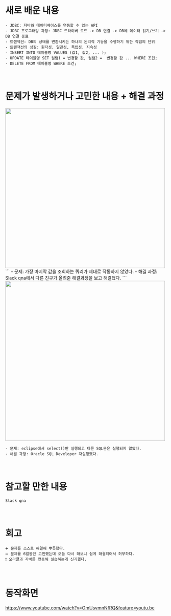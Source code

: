 # 새로 배운 내용
```
- JDBC: 자바와 데이터베이스를 연동할 수 있는 API
- JDBC 프로그래밍 과정: JDBC 드라이버 로드 -> DB 연결 -> DB에 데이터 읽기/쓰기 -> DB 연결 종료
- 트랜잭션: DB의 상태를 변환시키는 하나의 논리적 기능을 수행하기 위한 작업의 단위
- 트랜잭션의 성질: 원자성, 일관성, 독립성, 지속성
- INSERT INTO 테이블명 VALUES (값1, 값2, ... );
- UPDATE 테이블명 SET 컬럼1 = 변경할 값, 컬럼2 =  변경할 값 ... WHERE 조건;
- DELETE FROM 테이블명 WHERE 조건;
```
　
 
# 문제가 발생하거나 고민한 내용 + 해결 과정
<img src="https://user-images.githubusercontent.com/53859836/99214834-8d4ca700-2814-11eb-8980-7fc73004a41f.PNG" width=500>
```
- 문제: 가장 마지막 값을 조회하는 쿼리가 제대로 작동하지 않았다.
- 해결 과정: Slack qna에서 다른 친구가 올려준 해결과정을 보고 해결했다.
```

<img src="https://user-images.githubusercontent.com/53859836/99214743-4ced2900-2814-11eb-9872-5697e59060a8.png" width=500>

```
- 문제: eclipse에서 select()만 실행되고 다른 SQL문은 실행되지 않았다.
- 해결 과정: Oracle SQL Developer 재실행했다.
```

　
　
 
# 참고할 만한 내용
```
Slack qna
```


　
　
 　

# 회고
```
➕ 문제를 스스로 해결해 뿌듯했다.
➖ 문제를 6일동안 고민했는데 오늘 다시 해보니 쉽게 해결되어서 허무하다.
❗ 오라클과 자바를 연동해 실습하는게 신기했다.
```

　
　
 
# 동작화면
https://www.youtube.com/watch?v=OmUsvmnNfRQ&feature=youtu.be
